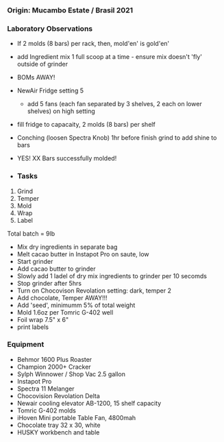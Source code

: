 ### Origin: Mucambo Estate / Brasil 2021


### Laboratory Observations
- If 2 molds (8 bars) per rack, then, mold'en' is gold'en'
- add Ingredient mix 1 full scoop at a time - ensure mix doesn't 'fly' outside of grinder
- BOMs AWAY!
- NewAir Fridge setting 5
  - add 5 fans (each fan separated by 3 shelves, 2 each on lower shelves) on high setting
- fill fridge to capacaity, 2 molds (8 bars) per shelf
- Conching (loosen Spectra Knob) 1hr before finish grind to add shine to bars
- YES! XX Bars successfully molded!


- ### Tasks
1. Grind
2. Temper
3. Mold
4. Wrap
5. Label

Total batch = 9lb
- Mix dry ingredients in separate bag
- Melt cacao butter in Instapot Pro on saute, low
- Start grinder 
- Add cacao butter to grinder 
- Slowly add 1 ladel of dry mix ingredients to grinder per 10 secomds 
- Stop grinder after 5hrs
- Turn on Chocovison Revolation setting: dark, temper 2
- Add chocolate, Temper AWAY!!!
- Add 'seed', minimumm 5% of total weight
- Mold 1.6oz per Tomric G-402 well
- Foil wrap 7.5" x 6" 
- print labels

### Equipment
- Behmor 1600 Plus Roaster
- Champion 2000+ Cracker
- Sylph Winnower / Shop Vac 2.5 gallon
- Instapot Pro
- Spectra 11 Melanger
- Chocovision Revolation Delta
- Newair cooling elevator AB-1200, 15 shelf capacity
- Tomric G-402 molds
- iHoven Mini portable Table Fan, 4800mah
- Chocolate tray 32 x 30, white
- HUSKY workbench and table
